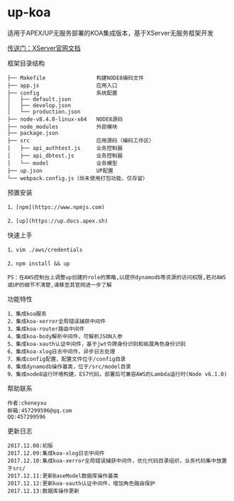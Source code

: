 # up-koa
适用于APEX/UP无服务部署的KOA集成版本，基于XServer无服务框架开发

[传送门：XServer官网文档](http://www.xserver.top)

框架目录结构
>
    ├── Makefile                构建NODE8编码文件
    ├── app.js                  应用入口
    ├── config                  系统配置
    │   ├── default.json
    │   ├── develop.json
    │   └── production.json
    ├── node-v8.4.0-linux-x64   NODE8源码
    ├── node_modules            外部模块
    ├── package.json
    ├── src                     应用源码（编码工作区）
    │   ├── api_authtest.js     业务控制器
    │   ├── api_dbtest.js       业务控制器
    │   └── model               业务模型
    ├── up.json                 UP配置
    └── webpack.config.js（尚未使用打包功能，仅存留）

预置安装
>
    1、[npm](https://www.npmjs.com)

    2、[up](https://up.docs.apex.sh)

快速上手
>
    1、vim ./aws/credentials

    2、npm install && up
    
    PS：在AWS控制台上调整up创建的role的策略,以提供dynamodb等资源的访问权限,若对AWS或UP的细节不清楚,请移至其官网进一步了解
    
功能特性
>
    1、集成koa服务
    2、集成koa-xerror全局错误捕获中间件
    3、集成koa-router路由中间件
    4、集成koa-body解析中间件，可解析JSON入参
    5、集成koa-xauth认证中间件，基于jwt令牌身份识别和拓展角色身份识别
    6、集成koa-xlog日志中间件，异步日志处理
    7、集成config配置，配置文件位于/config目录
    8、集成dynamodb操作基类，位于/src/model目录
    9、集成node8运行环境构建，ES7代码，部署后可兼容AWS的Lambda运行时(Node v6.1.0)

帮助联系
>
	作者:cheneyxu
	邮箱:457299596@qq.com
	QQ:457299596

更新日志
>
	2017.12.08:初版
    2017.12.09:集成koa-xlog日志中间件
    2017.12.10:集成koa-xerror全局错误捕获中间件，优化代码目录组织，业务代码集中放置于src/
    2017.12.11:更新BaseModel数据库操作基类
    2017.12.12:更新koa-xauth认证中间件，增加角色路由保护
    2017.12.13:数据库操作更新
